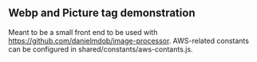 ## Webp and Picture tag demonstration
Meant to be a small front end to be used with https://github.com/danielmdob/image-processor. AWS-related constants can be configured in shared/constants/aws-contants.js.
